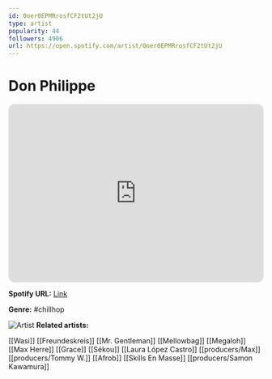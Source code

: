 ```yaml
---
id: 0oer0EPMRrosfCF2tUt2jU
type: artist
popularity: 44
followers: 4906
url: https://open.spotify.com/artist/0oer0EPMRrosfCF2tUt2jU
---
```

# Don Philippe

<iframe style="border-radius:12px" src="https://open.spotify.com/embed/artist/0oer0EPMRrosfCF2tUt2jU" width="100%" height="352" frameBorder="0" allowfullscreen="" allow="autoplay; clipboard-write; encrypted-media; fullscreen; picture-in-picture" loading="lazy"></iframe>

**Spotify URL:** [Link](https://open.spotify.com/artist/0oer0EPMRrosfCF2tUt2jU)

**Genre:**  #chillhop

![Artist](https://i.scdn.co/image/ab6761610000e5ebb05a0f8fd13974415f6ea668)
**Related artists:**

[[Wasi]]
[[Freundeskreis]]
[[Mr. Gentleman]]
[[Mellowbag]]
[[Megaloh]]
[[Max Herre]]
[[Grace]]
[[Sékou]]
[[Laura López Castro]]
[[producers/Max]]
[[producers/Tommy W.]]
[[Afrob]]
[[Skills En Masse]]
[[producers/Samon Kawamura]]
